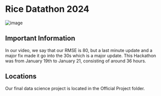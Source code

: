 # Rice Datathon 2024
![image](https://github.com/zahrabytes/Rice-Datathon-2024/assets/146145027/07848d5b-faf8-4bcc-99d2-10a7255fae03)
## Important Information 
In our video, we say that our RMSE is 80, but a last minute update and a major fix made it go into the 30s which is a major update. This Hackathon was from January 19th to January 21, consisting of around 36 hours. 
## Locations
Our final data science project is located in the Official Project folder.
